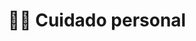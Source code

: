 ---
layout: category
title: 💆‍♂️ Cuidado personal
slug: cuidado-personal
description: Descubre cosas de cuidado personal.
permalink: /cuidado-personal/  # para quitar /category/travel
---